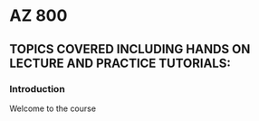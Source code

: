 # AZ 800 

## TOPICS COVERED INCLUDING HANDS ON LECTURE AND PRACTICE TUTORIALS:

### Introduction

Welcome to the course
